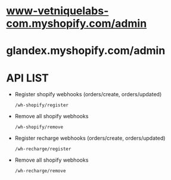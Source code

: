 # www-vetniquelabs-com.myshopify.com/admin
# glandex.myshopify.com/admin

# API LIST
- Register shopify webhooks (orders/create, orders/updated)
    ```
    /wh-shopify/register
    ```
- Remove all shopify webhooks
    ```
    /wh-shopify/remove
    ```

- Register recharge webhooks (orders/create, orders/updated)
    ```
    /wh-recharge/register
    ```
- Remove all shopify webhooks
    ```
    /wh-recharge/remove
    ```
